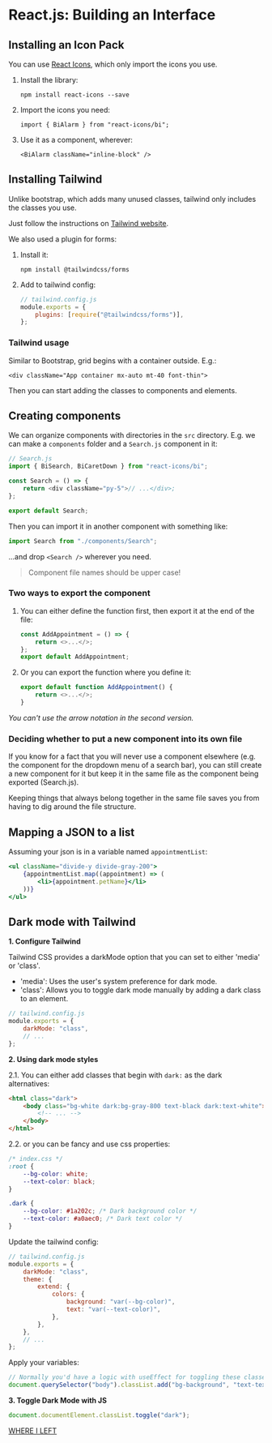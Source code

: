 # React.js: Building an Interface

## Installing an Icon Pack

You can use [React Icons](https://react-icons.github.io/react-icons/), which only import the icons you use.

1. Install the library:

    `npm install react-icons --save`

2. Import the icons you need:

    `import { BiAlarm } from "react-icons/bi";`

3. Use it as a component, wherever:

    `<BiAlarm className="inline-block" />`

## Installing Tailwind

Unlike bootstrap, which adds many unused classes, tailwind only includes the classes you use.

Just follow the instructions on [Tailwind website](https://tailwindcss.com/docs/guides/nextjs).

We also used a plugin for forms:

1. Install it:

    `npm install @tailwindcss/forms`

2. Add to tailwind config:
    ```js
    // tailwind.config.js
    module.exports = {
    	plugins: [require("@tailwindcss/forms")],
    };
    ```

### Tailwind usage

Similar to Bootstrap, grid begins with a container outside. E.g.:

`<div className="App container mx-auto mt-40 font-thin">`

Then you can start adding the classes to components and elements.

## Creating components

We can organize components with directories in the `src` directory. E.g. we can make a `components` folder and a `Search.js` component in it:

```js
// Search.js
import { BiSearch, BiCaretDown } from "react-icons/bi";

const Search = () => {
	return <div className="py-5">// ...</div>;
};

export default Search;
```

Then you can import it in another component with something like:

```js
import Search from "./components/Search";
```

...and drop `<Search />` wherever you need.

> Component file names should be upper case!

### Two ways to export the component

1. You can either define the function first, then export it at the end of the file:
    ```js
    const AddAppointment = () => {
    	return <>...</>;
    };
    export default AddAppointment;
    ```
2. Or you can export the function where you define it:
    ```js
    export default function AddAppointment() {
    	return <>...</>;
    }
    ```

_You can't use the arrow notation in the second version._

### Deciding whether to put a new component into its own file

If you know for a fact that you will never use a component elsewhere (e.g. the component for the dropdown menu of a search bar), you can still create a new component for it but keep it in the same file as the component being exported (Search.js).

Keeping things that always belong together in the same file saves you from having to dig around the file structure.

## Mapping a JSON to a list

Assuming your json is in a variable named `appointmentList`:

```jsx
<ul className="divide-y divide-gray-200">
	{appointmentList.map((appointment) => (
		<li>{appointment.petName}</li>
	))}
</ul>
```

## Dark mode with Tailwind

**1. Configure Tailwind**

Tailwind CSS provides a darkMode option that you can set to either 'media' or 'class'.

-   'media': Uses the user's system preference for dark mode.
-   'class': Allows you to toggle dark mode manually by adding a dark class to an element.

```js
// tailwind.config.js
module.exports = {
	darkMode: "class",
	// ...
};
```

**2. Using dark mode styles**

2.1. You can either add classes that begin with `dark:` as the dark alternatives:

```html
<html class="dark">
	<body class="bg-white dark:bg-gray-800 text-black dark:text-white">
		<!-- ... -->
	</body>
</html>
```

2.2. or you can be fancy and use css properties:

```css
/* index.css */
:root {
	--bg-color: white;
	--text-color: black;
}

.dark {
	--bg-color: #1a202c; /* Dark background color */
	--text-color: #a0aec0; /* Dark text color */
}
```

Update the tailwind config:

```js
// tailwind.config.js
module.exports = {
	darkMode: "class",
	theme: {
		extend: {
			colors: {
				background: "var(--bg-color)",
				text: "var(--text-color)",
			},
		},
	},
	// ...
};
```

Apply your variables:

```js
// Normally you'd have a logic with useEffect for toggling these classes
document.querySelector("body").classList.add("bg-background", "text-text");
```

**3. Toggle Dark Mode with JS**

```js
document.documentElement.classList.toggle("dark");
```

[WHERE I LEFT](https://www.linkedin.com/learning/react-js-building-an-interface-8551484/passing-data-to-a-component?autoSkip=true&resume=false&u=2174970)
